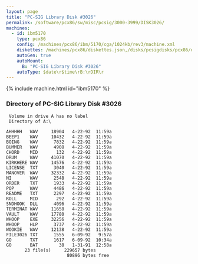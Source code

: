```yaml
---
layout: page
title: "PC-SIG Library Disk #3026"
permalink: /software/pcx86/sw/misc/pcsig/3000-3999/DISK3026/
machines:
  - id: ibm5170
    type: pcx86
    config: /machines/pcx86/ibm/5170/cga/1024kb/rev3/machine.xml
    diskettes: /machines/pcx86/diskettes.json,/disks/pcsigdisks/pcx86/diskettes.json
    autoGen: true
    autoMount:
      B: "PC-SIG Library Disk #3026"
    autoType: $date\r$time\rB:\rDIR\r
---
```


{% include machine.html id="ibm5170" %}

### Directory of PC-SIG Library Disk #3026

     Volume in drive A has no label
     Directory of A:\

    AHHHHH   WAV     18904   4-22-92  11:59a
    BEEP1    WAV     10432   4-22-92  11:59a
    BOING    WAV      7832   4-22-92  11:59a
    BUMMER   WAV      4908   4-22-92  11:59a
    CHORD    MID       132   4-22-92  11:59a
    DRUM     WAV     41070   4-22-92  11:59a
    KIRKHERE WAV     14576   4-22-92  11:59a
    LICENSE  TXT      3040   4-22-92  11:59a
    MANOVER  WAV     32332   4-22-92  11:59a
    NI       WAV      2548   4-22-92  11:59a
    ORDER    TXT      1933   4-22-92  11:59a
    POP      WAV      4486   4-22-92  11:59a
    README   TXT      2297   4-22-92  11:59a
    ROLL     MID       292   4-22-92  11:59a
    SNDHOOK  DLL      4096   4-22-92  11:59a
    TERMINAT WAV     11658   4-22-92  11:59a
    VAULT    WAV     17780   4-22-92  11:59a
    WHOOP    EXE     32256   4-22-92  11:59a
    WHOOP    HLP      3737   4-22-92  11:59a
    WOOKIE   WAV     12138   4-22-92  11:59a
    FILE3026 TXT      1555   6-09-92   9:57a
    GO       TXT      1617   6-09-92  10:34a
    GO       BAT        38   1-31-91  12:58a
           23 file(s)     229657 bytes
                           80896 bytes free
